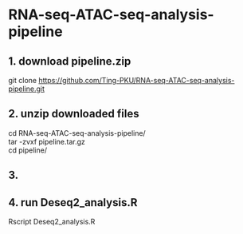 # RNA-seq-ATAC-seq-analysis-pipeline

## 1. download pipeline.zip 
git clone https://github.com/Ting-PKU/RNA-seq-ATAC-seq-analysis-pipeline.git

## 2. unzip downloaded files
cd RNA-seq-ATAC-seq-analysis-pipeline/  
tar -zvxf pipeline.tar.gz  
cd pipeline/  

## 3. 
## 4. run Deseq2_analysis.R
Rscript Deseq2_analysis.R

